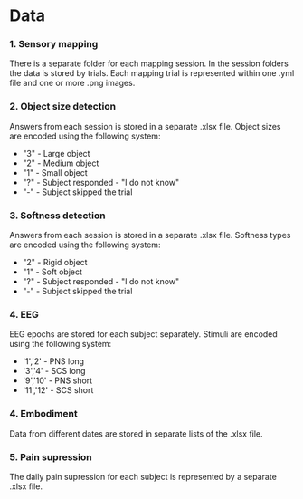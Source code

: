 # Data

### 1. Sensory mapping 
There is a separate folder for each mapping session. In the session folders the data is stored by trials. Each mapping trial is represented within one .yml file and one or more .png images. 

### 2. Object size detection 
Answers from each session is stored in a separate .xlsx file. Object sizes are encoded using the following system:
- "3" - Large object 
- "2" - Medium object 
- "1" - Small object 
- "?" - Subject responded - "I do not know"
- "-" - Subject skipped the trial

### 3. Softness detection 
Answers from each session is stored in a separate .xlsx file. Softness types are encoded using the following system:
- "2" - Rigid object 
- "1" - Soft object
- "?" - Subject responded - "I do not know"
- "-" - Subject skipped the trial

### 4. EEG
EEG epochs are stored for each subject separately. Stimuli are encoded using the following system:
- '1','2' - PNS long
- '3','4' - SCS long
- '9','10' - PNS short 
- '11','12' - SCS short 

### 4. Embodiment 
Data from different dates are stored in separate lists of the .xlsx file.

### 5. Pain supression
The daily pain supression for each subject is represented by a separate .xlsx file.
